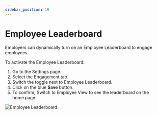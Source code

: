 ```yaml
---
sidebar_position: 19
---
```


# Employee Leaderboard 

Employers can dynamically turn on an Employee Leaderboard to engage employees. 

To activate the Employee Leaderboard: 
1. Go to the Settings page. 
2. Select the Engagement tab. 
3. Switch the toggle next to Employee Leaderboard. 
4. Click on the blue **Save** button.
5. To confirm, Switch to Employee View to see the leaderboard on the home page. 

![Employee Leaderboard](../../src/assets/CB-Leaderboard.gif)